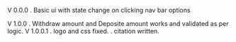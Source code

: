 V 0.0.0
. Basic ui with state change on clicking nav bar options

V 1.0.0
. Withdraw amount and Deposite amount works and validated as per logic.
V 1.0.0.1
. logo and css fixed.
. citation written.